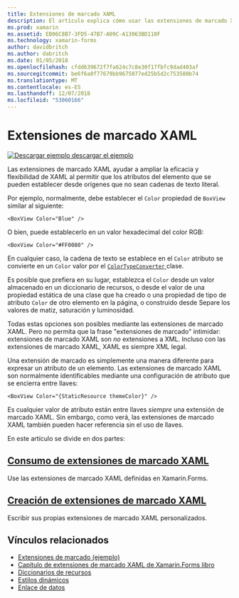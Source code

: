 ```yaml
---
title: Extensiones de marcado XAML
description: El artículo explica cómo usar las extensiones de marcado XAML de Xamarin.Forms para ampliar la eficacia y flexibilidad de XAML al permitir que los atributos del elemento que se pueden establecer desde orígenes que no sean cadenas de texto literal.
ms.prod: xamarin
ms.assetid: EB06C8B7-3FD5-47B7-A09C-A13063BD110F
ms.technology: xamarin-forms
author: davidbritch
ms.author: dabritch
ms.date: 01/05/2018
ms.openlocfilehash: cfdd639672f7fa624c7c8e30f17fbfc9dad403af
ms.sourcegitcommit: be6f6a8f77679bb9675077ed25b5d2c753580b74
ms.translationtype: MT
ms.contentlocale: es-ES
ms.lasthandoff: 12/07/2018
ms.locfileid: "53060166"
---
```

# <a name="xaml-markup-extensions"></a>Extensiones de marcado XAML

[![Descargar ejemplo](~/media/shared/download.png) descargar el ejemplo](https://developer.xamarin.com/samples/xamarin-forms/XAML/MarkupExtensions/)

Las extensiones de marcado XAML ayudar a ampliar la eficacia y flexibilidad de XAML al permitir que los atributos del elemento que se pueden establecer desde orígenes que no sean cadenas de texto literal.

Por ejemplo, normalmente, debe establecer el `Color` propiedad de `BoxView` similar al siguiente:

```xaml
<BoxView Color="Blue" />
```

O bien, puede establecerlo en un valor hexadecimal del color RGB:

```xaml
<BoxView Color="#FF0080" />
```

En cualquier caso, la cadena de texto se establece en el `Color` atributo se convierte en un `Color` valor por el [ `ColorTypeConverter` ](xref:Xamarin.Forms.ColorTypeConverter) clase.

Es posible que prefiera en su lugar, establezca el `Color` desde un valor almacenado en un diccionario de recursos, o desde el valor de una propiedad estática de una clase que ha creado o una propiedad de tipo de atributo `Color` de otro elemento en la página, o construido desde Separe los valores de matiz, saturación y luminosidad.

Todas estas opciones son posibles mediante las extensiones de marcado XAML. Pero no permita que la frase "extensiones de marcado" intimidar: extensiones de marcado XAML son *no* extensiones a XML. Incluso con las extensiones de marcado XAML, XAML es siempre XML legal.

Una extensión de marcado es simplemente una manera diferente para expresar un atributo de un elemento. Las extensiones de marcado XAML son normalmente identificables mediante una configuración de atributo que se encierra entre llaves:

```xaml
<BoxView Color="{StaticResource themeColor}" />
```

Es cualquier valor de atributo están entre llaves *siempre* una extensión de marcado XAML. Sin embargo, como verá, las extensiones de marcado XAML también pueden hacer referencia sin el uso de llaves.

En este artículo se divide en dos partes:

## <a name="consuming-xaml-markup-extensionsconsumingmd"></a>[Consumo de extensiones de marcado XAML](consuming.md)  

Use las extensiones de marcado XAML definidas en Xamarin.Forms.

## <a name="creating-xaml-markup-extensionscreatingmd"></a>[Creación de extensiones de marcado XAML](creating.md)

Escribir sus propias extensiones de marcado XAML personalizados.



## <a name="related-links"></a>Vínculos relacionados

- [Extensiones de marcado (ejemplo)](https://developer.xamarin.com/samples/xamarin-forms/XAML/MarkupExtensions/)
- [Capítulo de extensiones de marcado XAML de Xamarin.Forms libro](~/xamarin-forms/creating-mobile-apps-xamarin-forms/summaries/chapter10.md)
- [Diccionarios de recursos](~/xamarin-forms/xaml/resource-dictionaries.md)
- [Estilos dinámicos](~/xamarin-forms/user-interface/styles/dynamic.md)
- [Enlace de datos](~/xamarin-forms/app-fundamentals/data-binding/index.md)
